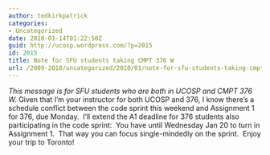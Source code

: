 ```yaml
---
author: tedkirkpatrick
categories:
- Uncategorized
date: 2010-01-14T01:22:50Z
guid: http://ucosp.wordpress.com/?p=2015
id: 2015
title: Note for SFU students taking CMPT 376 W
url: /2009-2010/uncategorized/2010/01/note-for-sfu-students-taking-cmpt-376-w/
---
```


_This message is for SFU students who are both in UCOSP and CMPT 376 W._ Given that I&#8217;m your instructor for both UCOSP and 376, I know there&#8217;s a schedule conflict between the code sprint this weekend and Assignment 1 for 376, due Monday.  I&#8217;ll extend the A1 deadline for 376 students also participating in the code sprint:  You have until Wednesday Jan 20 to turn in Assignment 1.  That way you can focus single-mindedly on the sprint.  Enjoy your trip to Toronto!